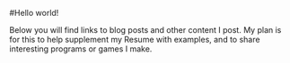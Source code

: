 
#Hello world!

Below you will find links to blog posts and other content I post. My plan is for this to help supplement my Resume with examples, and to share interesting programs or games I make.
